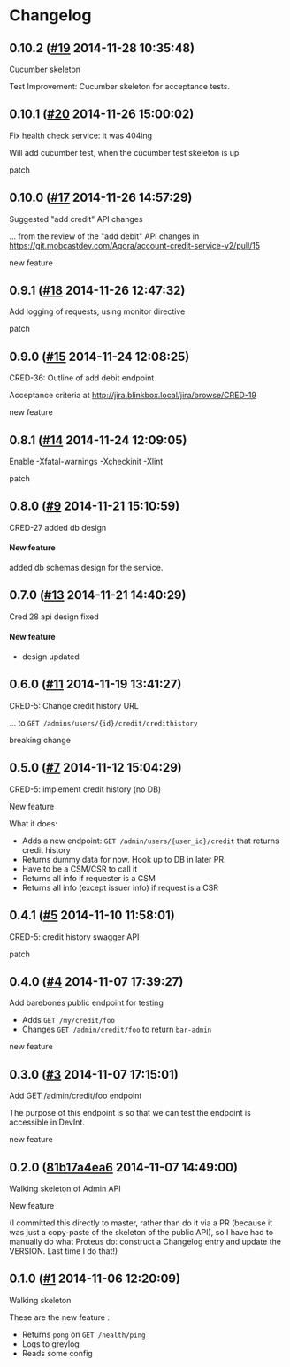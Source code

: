 # Changelog

## 0.10.2 ([#19](https://git.mobcastdev.com/Agora/account-credit-service-v2/pull/19) 2014-11-28 10:35:48)

Cucumber skeleton

Test Improvement: Cucumber skeleton for acceptance tests.

## 0.10.1 ([#20](https://git.mobcastdev.com/Agora/account-credit-service-v2/pull/20) 2014-11-26 15:00:02)

Fix health check service: it was 404ing

Will add cucumber test, when the cucumber test skeleton is up

patch

## 0.10.0 ([#17](https://git.mobcastdev.com/Agora/account-credit-service-v2/pull/17) 2014-11-26 14:57:29)

Suggested "add credit" API changes

... from the review of the "add debit" API changes in
https://git.mobcastdev.com/Agora/account-credit-service-v2/pull/15

new feature

## 0.9.1 ([#18](https://git.mobcastdev.com/Agora/account-credit-service-v2/pull/18) 2014-11-26 12:47:32)

Add logging of requests, using monitor directive

patch

## 0.9.0 ([#15](https://git.mobcastdev.com/Agora/account-credit-service-v2/pull/15) 2014-11-24 12:08:25)

CRED-36: Outline of add debit endpoint

Acceptance criteria at http://jira.blinkbox.local/jira/browse/CRED-19

new feature

## 0.8.1 ([#14](https://git.mobcastdev.com/Agora/account-credit-service-v2/pull/14) 2014-11-24 12:09:05)

Enable -Xfatal-warnings -Xcheckinit -Xlint

patch

## 0.8.0 ([#9](https://git.mobcastdev.com/Agora/account-credit-service-v2/pull/9) 2014-11-21 15:10:59)

CRED-27 added db design

#### New feature
added db schemas design for the service.

## 0.7.0 ([#13](https://git.mobcastdev.com/Agora/account-credit-service-v2/pull/13) 2014-11-21 14:40:29)

Cred 28 api design fixed

#### New feature
* design updated

## 0.6.0 ([#11](https://git.mobcastdev.com/Agora/account-credit-service-v2/pull/11) 2014-11-19 13:41:27)

CRED-5: Change credit history URL

... to `GET /admins/users/{id}/credit/credithistory`

breaking change

## 0.5.0 ([#7](https://git.mobcastdev.com/Agora/account-credit-service-v2/pull/7) 2014-11-12 15:04:29)

CRED-5: implement credit history (no DB)

New feature

What it does:
* Adds a new endpoint: `GET /admin/users/{user_id}/credit` that returns credit history
* Returns dummy data for now. Hook up to DB in later PR.
* Have to be a CSM/CSR to call it
* Returns all info if requester is a CSM
* Returns all info (except issuer info) if request is a CSR

## 0.4.1 ([#5](https://git.mobcastdev.com/Agora/account-credit-service-v2/pull/5) 2014-11-10 11:58:01)

CRED-5: credit history swagger API

patch

## 0.4.0 ([#4](https://git.mobcastdev.com/Agora/account-credit-service-v2/pull/4) 2014-11-07 17:39:27)

Add barebones public endpoint for testing

* Adds `GET /my/credit/foo`
* Changes `GET /admin/credit/foo` to return `bar-admin`

new feature

## 0.3.0 ([#3](https://git.mobcastdev.com/Agora/account-credit-service-v2/pull/3) 2014-11-07 17:15:01)

Add GET /admin/credit/foo endpoint

The purpose of this endpoint is so that we can test the endpoint is
accessible in DevInt.

new feature

## 0.2.0 ([81b17a4ea6](https://git.mobcastdev.com/Agora/account-credit-service-v2/commit/81b17a4ea68aa531bac9e975225016e89f0c9aa6) 2014-11-07 14:49:00)

Walking skeleton of Admin API

New feature

(I committed this directly to master, rather than do it via a PR (because it
was just a copy-paste of the skeleton of the public API), so I have had to
manually do what Proteus do: construct a Changelog entry and update the VERSION.
Last time I do that!)

## 0.1.0 ([#1](https://git.mobcastdev.com/Agora/account-credit-service-v2/pull/1) 2014-11-06 12:20:09)

Walking skeleton

These are the new feature :
* Returns `pong` on `GET /health/ping`
* Logs to greylog
* Reads some config

